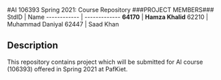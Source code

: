 #AI 106393 Spring 2021: Course Repository
###PROJECT MEMBERS###
StdID | Name
------------ | -------------
**64170** | **Hamza Khalid** <!--this is the group leader in bold-->
62210 | Muhammad Daniyal
62447 | Saad Khan
<!-- Replace name and student ids with acutally group member names and ids-->

## Description ##
This repository contains project which will be submitted for AI course (106393) offered in Spring 2021 at PafKiet.
